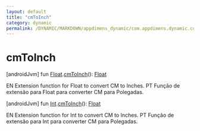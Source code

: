 ```yaml
---
layout: default
title: "cmToInch"
category: dynamic
permalink: /DYNAMIC/MARKDOWN/appdimens_dynamic/com.appdimens.dynamic.code/-app-dimens-physical-units/cm-to-inch.html
---
```


# cmToInch

[androidJvm]
fun [Float](https://kotlinlang.org/api/core/kotlin-stdlib/kotlin/-float/index.html).[cmToInch](cm-to-inch.md)(): [Float](https://kotlinlang.org/api/core/kotlin-stdlib/kotlin/-float/index.html)

EN Extension function for Float to convert CM to Inches. PT Função de extensão para Float para converter CM para Polegadas.

[androidJvm]
fun [Int](https://kotlinlang.org/api/core/kotlin-stdlib/kotlin/-int/index.html).[cmToInch](cm-to-inch.md)(): [Float](https://kotlinlang.org/api/core/kotlin-stdlib/kotlin/-float/index.html)

EN Extension function for Int to convert CM to Inches. PT Função de extensão para Int para converter CM para Polegadas.